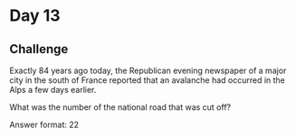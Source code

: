 # Day 13

## Challenge

Exactly 84 years ago today, the Republican evening newspaper of a major city in the south of France reported that an avalanche had occurred in the Alps a few days earlier.

What was the number of the national road that was cut off?

Answer format: 22
